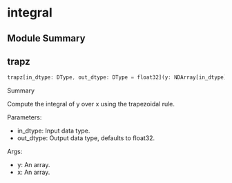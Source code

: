 



# integral

##  Module Summary
  

## trapz


```rust
trapz[in_dtype: DType, out_dtype: DType = float32](y: NDArray[in_dtype], x: NDArray[in_dtype]) -> SIMD[$1, 1]
```  
Summary  
  
Compute the integral of y over x using the trapezoidal rule.  
  
Parameters:  

- in_dtype: Input data type.
- out_dtype: Output data type, defaults to float32.
  
Args:  

- y: An array.
- x: An array.
